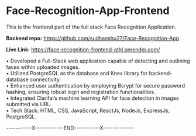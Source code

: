 # Face-Recognition-App-Frontend
This is the frontend part of the full stack Face Recognition Application.
   
**Backend repo:** https://github.com/sudhanshu27/Face-Recognition-App 

**Live Link:** https://face-recognition-frontend-athl.onrender.com/  

  
• Developed a Full-Stack web application capable of detecting and outlining faces within uploaded images.  
• Utilized PostgreSQL as the database and Knex library for backend-database connectivity.  
• Enhanced user authentication by employing Bcrypt for secure password hashing, ensuring robust login and registration functionalities.  
• Integrated Clarifai’s machine learning API for face detection in images submitted via URL.  
• Tech Stack: HTML, CSS, JavaScript, ReactJs, NodeJs, ExpressJs, PostgreSQL.  


-----------X------------END-----------X-------------  
  

